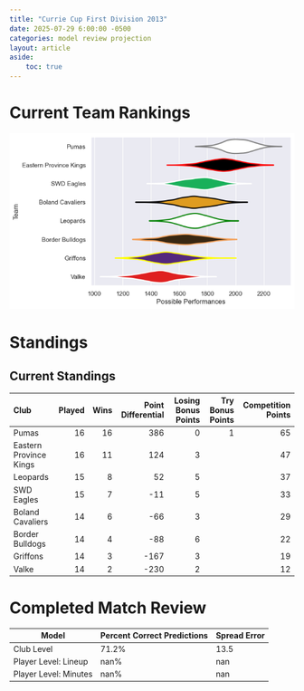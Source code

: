 ```yaml
---  
title: "Currie Cup First Division 2013"  
date: 2025-07-29 6:00:00 -0500  
categories: model review projection  
layout: article  
aside:  
    toc: true  
---
```

# Current Team Rankings


![Club Rankings](plots/rankings_Currie_Cup_First_Division_2013.png)
# Standings

## Current Standings


| Club                   |   Played |   Wins |   Point Differential |   Losing Bonus Points |   Try Bonus Points |   Competition Points |
|:-----------------------|---------:|-------:|---------------------:|----------------------:|-------------------:|---------------------:|
| Pumas                  |       16 |     16 |                  386 |                     0 |                  1 |                   65 |
| Eastern Province Kings |       16 |     11 |                  124 |                     3 |                    |                   47 |
| Leopards               |       15 |      8 |                   52 |                     5 |                    |                   37 |
| SWD Eagles             |       15 |      7 |                  -11 |                     5 |                    |                   33 |
| Boland Cavaliers       |       14 |      6 |                  -66 |                     3 |                    |                   29 |
| Border Bulldogs        |       14 |      4 |                  -88 |                     6 |                    |                   22 |
| Griffons               |       14 |      3 |                 -167 |                     3 |                    |                   19 |
| Valke                  |       14 |      2 |                 -230 |                     2 |                    |                   12 |



# Completed Match Review


| Model | Percent Correct Predictions | Spread Error |
| ------ | ------ | ------ |
| Club Level | 71.2% | 13.5 |
| Player Level: Lineup | nan% | nan |
| Player Level: Minutes | nan% | nan |

